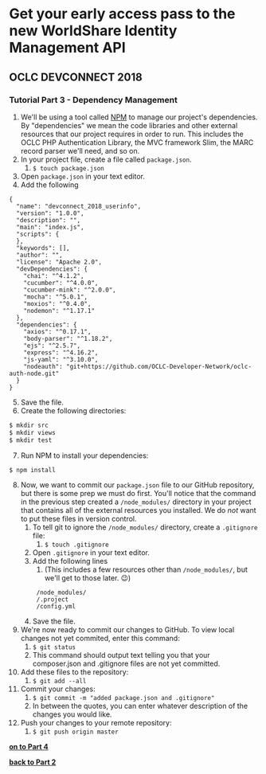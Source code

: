 # Get your early access pass to the new WorldShare Identity Management API
## OCLC DEVCONNECT 2018
### Tutorial Part 3 - Dependency Management

1. We'll be using a tool called [NPM](https://www.npmjs.com) to manage our project's dependencies. By "dependencies" we mean the code libraries and other external resources that our project requires in order to run. This includes the OCLC PHP Authentication Library, the MVC framework Slim, the MARC record parser we'll need, and so on.
2. In your project file, create a file called `package.json`.
	1. `$ touch package.json`
3. Open `package.json` in your text editor.
4. Add the following
```
{
  "name": "devconnect_2018_userinfo",
  "version": "1.0.0",
  "description": "",
  "main": "index.js",
  "scripts": {
  },
  "keywords": [],
  "author": "",
  "license": "Apache 2.0",
  "devDependencies": {
    "chai": "^4.1.2",
    "cucumber": "^4.0.0",
    "cucumber-mink": "^2.0.0",    
    "mocha": "^5.0.1",
    "moxios": "^0.4.0",
    "nodemon": "^1.17.1"
  },
  "dependencies": {
    "axios": "^0.17.1",
    "body-parser": "^1.18.2",
    "ejs": "^2.5.7",
    "express": "^4.16.2",
    "js-yaml": "^3.10.0",
    "nodeauth": "git+https://github.com/OCLC-Developer-Network/oclc-auth-node.git"
  }
}
```

5. Save the file.
6. Create the following directories:
```bash
$ mkdir src
$ mkdir views
$ mkdir test
```
7. Run NPM to install your dependencies:
```bash
$ npm install
```
8. Now, we want to commit our `package.json` file to our GitHub repository, but there is some prep we must do first. You'll notice that the command in the previous step created a `/node_modules/` directory in your project that contains all of the external resources you installed. We do *not* want to put these files in version control.
	1. To tell git to ignore the `/node_modules/` directory, create a `.gitignore` file:
		1. `$ touch .gitignore`
	2. Open `.gitignore` in your text editor.
	3. Add the following lines
	   1. (This includes a few resources other than `/node_modules/`, but we'll get to those later. :wink:)
	   ```
        /node_modules/
        /.project
        /config.yml
	   ```
	4. Save the file.
9. We're now ready to commit our changes to GitHub. To view local changes not yet commited, enter this command:
	1. `$ git status`
	2. This command should output text telling you that your composer.json and .gitignore files are not yet committed.
10. Add these files to the repository:
	1. `$ git add --all`
11. Commit your changes:
	1. `$ git commit -m "added package.json and .gitignore"`
	2. In between the quotes, you can enter whatever description of the changes you would like.
12. Push your changes to your remote repository:
	1. `$ git push origin master`

**[on to Part 4](tutorial-04.md)**

**[back to Part 2](tutorial-02.md)**